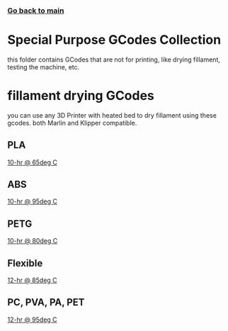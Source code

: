 ### [Go back to main](https://github.com/wb1016/3dp-resources/blob/main/readme.md)
# Special Purpose GCodes Collection
this folder contains GCodes that are not for printing, like drying fillament, testing the machine, etc.
# fillament drying GCodes
you can use any 3D Printer with heated bed to dry fillament using these gcodes.
both Marlin and Klipper compatible.
## PLA
[10-hr @ 65deg C](https://github.com/wb1016/3dp-resources/gcodes/dry-pla-65c-10hr.gcode)
## ABS
[10-hr @ 95deg C](https://github.com/wb1016/3dp-resources/gcodes/dry-abs-95c-10hr.gcode)
## PETG
[10-hr @ 80deg C](https://github.com/wb1016/3dp-resources/gcodes/dry-petg-80c-10hr.gcode)
## Flexible
[12-hr @ 85deg C](https://github.com/wb1016/3dp-resources/gcodes/dry-flex-85c-12hr.gcode)
## PC, PVA, PA, PET
[12-hr @ 95deg C](https://github.com/wb1016/3dp-resources/gcodes/dry-pc_pva_pa-95c-12hr.gcode)
